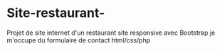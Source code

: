 # Site-restaurant-
Projet de site internet d'un restaurant 
site responsive avec Bootstrap
je m'occupe du formulaire de contact html/css/php
